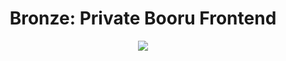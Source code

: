 <h1 align="center"> Bronze: Private Booru Frontend</h1>

<p align="center">
  <img src="https://user-images.githubusercontent.com/47060357/146431134-2fa6f106-901e-4d3c-8cd8-456c37bd385c.png" />
</p>
